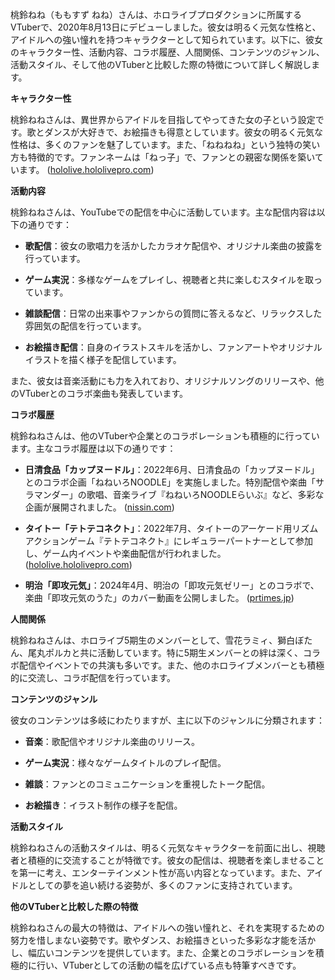 桃鈴ねね（ももすず ねね）さんは、ホロライブプロダクションに所属するVTuberで、2020年8月13日にデビューしました。彼女は明るく元気な性格と、アイドルへの強い憧れを持つキャラクターとして知られています。以下に、彼女のキャラクター性、活動内容、コラボ履歴、人間関係、コンテンツのジャンル、活動スタイル、そして他のVTuberと比較した際の特徴について詳しく解説します。

**キャラクター性**

桃鈴ねねさんは、異世界からアイドルを目指してやってきた女の子という設定です。歌とダンスが大好きで、お絵描きも得意としています。彼女の明るく元気な性格は、多くのファンを魅了しています。また、「ねねねね」という独特の笑い方も特徴的です。ファンネームは「ねっ子」で、ファンとの親密な関係を築いています。 ([hololive.hololivepro.com](https://hololive.hololivepro.com/talents/momosuzu-nene/?utm_source=openai))

**活動内容**

桃鈴ねねさんは、YouTubeでの配信を中心に活動しています。主な配信内容は以下の通りです：

- **歌配信**：彼女の歌唱力を活かしたカラオケ配信や、オリジナル楽曲の披露を行っています。

- **ゲーム実況**：多様なゲームをプレイし、視聴者と共に楽しむスタイルを取っています。

- **雑談配信**：日常の出来事やファンからの質問に答えるなど、リラックスした雰囲気の配信を行っています。

- **お絵描き配信**：自身のイラストスキルを活かし、ファンアートやオリジナルイラストを描く様子を配信しています。

また、彼女は音楽活動にも力を入れており、オリジナルソングのリリースや、他のVTuberとのコラボ楽曲も発表しています。

**コラボ履歴**

桃鈴ねねさんは、他のVTuberや企業とのコラボレーションも積極的に行っています。主なコラボ履歴は以下の通りです：

- **日清食品「カップヌードル」**：2022年6月、日清食品の「カップヌードル」とのコラボ企画「ねねいろNOODLE」を実施しました。特別配信や楽曲「サラマンダー」の歌唱、音楽ライブ『ねねいろNOODLEらいぶ』など、多彩な企画が展開されました。 ([nissin.com](https://www.nissin.com/jp/company/news/10650/?utm_source=openai))

- **タイトー「テトテコネクト」**：2022年7月、タイトーのアーケード用リズムアクションゲーム『テトテコネクト』にレギュラーパートナーとして参加し、ゲーム内イベントや楽曲配信が行われました。 ([hololive.hololivepro.com](https://hololive.hololivepro.com/news/20220629-01-50/?utm_source=openai))

- **明治「即攻元気」**：2024年4月、明治の「即攻元気ゼリー」とのコラボで、楽曲「即攻元気のうた」のカバー動画を公開しました。 ([prtimes.jp](https://prtimes.jp/main/html/rd/p/000000009.000065872.html?utm_source=openai))

**人間関係**

桃鈴ねねさんは、ホロライブ5期生のメンバーとして、雪花ラミィ、獅白ぼたん、尾丸ポルカと共に活動しています。特に5期生メンバーとの絆は深く、コラボ配信やイベントでの共演も多いです。また、他のホロライブメンバーとも積極的に交流し、コラボ配信を行っています。

**コンテンツのジャンル**

彼女のコンテンツは多岐にわたりますが、主に以下のジャンルに分類されます：

- **音楽**：歌配信やオリジナル楽曲のリリース。

- **ゲーム実況**：様々なゲームタイトルのプレイ配信。

- **雑談**：ファンとのコミュニケーションを重視したトーク配信。

- **お絵描き**：イラスト制作の様子を配信。

**活動スタイル**

桃鈴ねねさんの活動スタイルは、明るく元気なキャラクターを前面に出し、視聴者と積極的に交流することが特徴です。彼女の配信は、視聴者を楽しませることを第一に考え、エンターテインメント性が高い内容となっています。また、アイドルとしての夢を追い続ける姿勢が、多くのファンに支持されています。

**他のVTuberと比較した際の特徴**

桃鈴ねねさんの最大の特徴は、アイドルへの強い憧れと、それを実現するための努力を惜しまない姿勢です。歌やダンス、お絵描きといった多彩な才能を活かし、幅広いコンテンツを提供しています。また、企業とのコラボレーションを積極的に行い、VTuberとしての活動の幅を広げている点も特筆すべきです。 